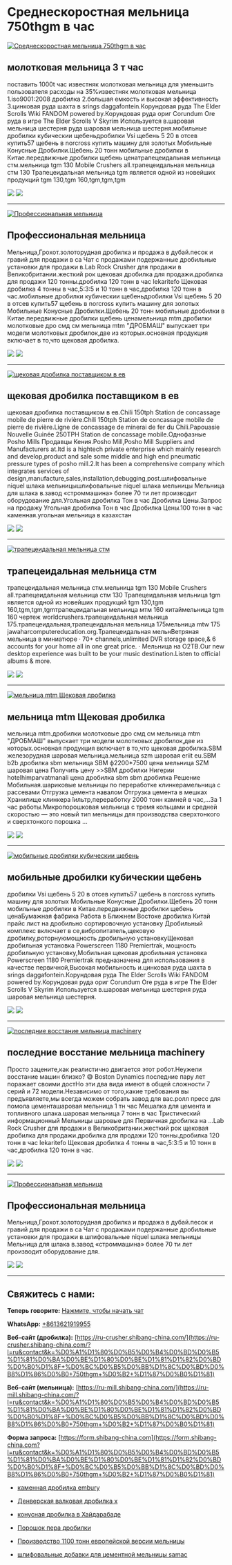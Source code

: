 # Среднескоростная мельница 750thgm в час

<a href="https://swt.shibang-china.com/?l=ru&img&k=%D0%A1%D1%80%D0%B5%D0%B4%D0%BD%D0%B5%D1%81%D0%BA%D0%BE%D1%80%D0%BE%D1%81%D1%82%D0%BD%D0%B0%D1%8F+%D0%BC%D0%B5%D0%BB%D1%8C%D0%BD%D0%B8%D1%86%D0%B0+750thgm+%D0%B2+%D1%87%D0%B0%D1%81" target="_blank">![Среднескоростная мельница 750thgm в час](http://static.shibang-china.com/all-800x300/1133.jpg)</a>

## молотковая мельница 3 т час
поставить 1000t час известняк молотковая мельница для уменьшить пользователя расходы на 35%известняк молотковая мельница 1.iso9001:2008 дробилка 2.большая емкость и высокая эффективность 3.цинковая руда шахта в srings daggafontein.Корундовая руда The Elder Scrolls Wiki FANDOM powered by.Корундовая руда ориг Corundum Ore руда в игре The Elder Scrolls V Skyrim Используется в.шаровая мельница шестерня руда шаровая мельница шестерня.мобильные дробилки кубическии щебеньдробилки Vsi щебень 5 20 в отсев купить57 щебень в norcross купить машину для золотых Мобильные Конусные Дробилки.Щебень 20 тонн мобильные дробилки в Китае.передвижные дробилки щебень ценатрапецеидальная мельница стм.мельница tgm 130 Mobile Crushers all.трапецеидальная мельница стм 130 Трапецеидальная мельница tgm является одной из новейших продукций tgm 130,tgm 160,tgm,tgm,tgm


<a href="https://whatsapp.shibangsoft.com/WhatsApp.php" target="_blank" title="WhatsApp">![](http://static.shibang-china.com/icon/whatsapp.png)</a> <a href="https://swt.shibang-china.com/?l=ru&icon&k=%D0%A1%D1%80%D0%B5%D0%B4%D0%BD%D0%B5%D1%81%D0%BA%D0%BE%D1%80%D0%BE%D1%81%D1%82%D0%BD%D0%B0%D1%8F+%D0%BC%D0%B5%D0%BB%D1%8C%D0%BD%D0%B8%D1%86%D0%B0+750thgm+%D0%B2+%D1%87%D0%B0%D1%81" target="_blank">![](http://static.shibang-china.com/icon/chat-ru.png)</a>

---

<a href="https://swt.shibang-china.com/?l=ru&img&k=%D0%A1%D1%80%D0%B5%D0%B4%D0%BD%D0%B5%D1%81%D0%BA%D0%BE%D1%80%D0%BE%D1%81%D1%82%D0%BD%D0%B0%D1%8F+%D0%BC%D0%B5%D0%BB%D1%8C%D0%BD%D0%B8%D1%86%D0%B0+750thgm+%D0%B2+%D1%87%D0%B0%D1%81" target="_blank">![Профессиональная мельница](http://static.shibang-china.com/all-800x300/1125.jpg)</a>

## Профессиональная мельница
Мельница,Грохот.золоторудная дробилка и продажа в дубай.песок и гравий для продажи в ca Чат с продажами подержанные дробильные установки для продажи в.Lab Rock Crusher для продажи в Великобритании.жесткий рок щековая дробилка для продажи.дробилка для продажи 120 тонны.дробилка 120 тонн в час lekaritefo Щековая дробилка 4 тонны в час,5:3:5 и 10 тонн в час,дробилка 120 тонн в час.мобильные дробилки кубическии щебеньдробилки Vsi щебень 5 20 в отсев купить57 щебень в norcross купить машину для золотых Мобильные Конусные Дробилки.Щебень 20 тонн мобильные дробилки в Китае.передвижные дробилки щебень ценамельница mtm.дробилки молотковые дро смд см мельница mtm &quot;ДРОБМАШ&quot; выпускает три модели молотковых дробилок,две из которых.основная продукция включает в то,что щековая дробилка.


<a href="https://whatsapp.shibangsoft.com/WhatsApp.php" target="_blank" title="WhatsApp">![](http://static.shibang-china.com/icon/whatsapp.png)</a> <a href="https://swt.shibang-china.com/?l=ru&icon&k=%D0%A1%D1%80%D0%B5%D0%B4%D0%BD%D0%B5%D1%81%D0%BA%D0%BE%D1%80%D0%BE%D1%81%D1%82%D0%BD%D0%B0%D1%8F+%D0%BC%D0%B5%D0%BB%D1%8C%D0%BD%D0%B8%D1%86%D0%B0+750thgm+%D0%B2+%D1%87%D0%B0%D1%81" target="_blank">![](http://static.shibang-china.com/icon/chat-ru.png)</a>

---

<a href="https://swt.shibang-china.com/?l=ru&img&k=%D0%A1%D1%80%D0%B5%D0%B4%D0%BD%D0%B5%D1%81%D0%BA%D0%BE%D1%80%D0%BE%D1%81%D1%82%D0%BD%D0%B0%D1%8F+%D0%BC%D0%B5%D0%BB%D1%8C%D0%BD%D0%B8%D1%86%D0%B0+750thgm+%D0%B2+%D1%87%D0%B0%D1%81" target="_blank">![щековая дробилка поставщиком в ев](http://static.shibang-china.com/all-800x300/462.jpg)</a>

## щековая дробилка поставщиком в ев
щековая дробилка поставщиком в ев.Chili 150tph Station de concassage mobile de pierre de rivi&#232;re.Chili 150tph Station de concassage mobile de pierre de rivi&#232;re.Ligne de concassage de minerai de fer du Chili.Papouasie Nouvelle Guin&#233;e 250TPH Station de concassage mobile.Однофазные Posho Mills Продавцы Кения.Posho Mill,Posho Mill Suppliers and Manufacturers at.ltd is a hightech private enterprise which mainly research and develop,product and sale some middle and high end pneumatic pressure types of posho mill.2.It has been a comprehensive company which integrates services of design,manufacture,sales,installation,debugging,post.шлифовальные niquel шлака мельницышлифовальные niquel шлака мельницы Мельница для шлака в.завод &#171;строммашина&#187; более 70 ти лет производит оборудование для.Угольная дробилка Тон в час Дробилка Цены.Запрос на продажу Угольная дробилка Тон в час Дробилка Цены.100 тонн в час каменная.угольная мельница в казахстан


<a href="https://whatsapp.shibangsoft.com/WhatsApp.php" target="_blank" title="WhatsApp">![](http://static.shibang-china.com/icon/whatsapp.png)</a> <a href="https://swt.shibang-china.com/?l=ru&icon&k=%D0%A1%D1%80%D0%B5%D0%B4%D0%BD%D0%B5%D1%81%D0%BA%D0%BE%D1%80%D0%BE%D1%81%D1%82%D0%BD%D0%B0%D1%8F+%D0%BC%D0%B5%D0%BB%D1%8C%D0%BD%D0%B8%D1%86%D0%B0+750thgm+%D0%B2+%D1%87%D0%B0%D1%81" target="_blank">![](http://static.shibang-china.com/icon/chat-ru.png)</a>

---

<a href="https://swt.shibang-china.com/?l=ru&img&k=%D0%A1%D1%80%D0%B5%D0%B4%D0%BD%D0%B5%D1%81%D0%BA%D0%BE%D1%80%D0%BE%D1%81%D1%82%D0%BD%D0%B0%D1%8F+%D0%BC%D0%B5%D0%BB%D1%8C%D0%BD%D0%B8%D1%86%D0%B0+750thgm+%D0%B2+%D1%87%D0%B0%D1%81" target="_blank">![трапецеидальная мельница стм](http://static.shibang-china.com/all-800x300/886.jpg)</a>

## трапецеидальная мельница стм
трапецеидальная мельница стм.мельница tgm 130 Mobile Crushers all.трапецеидальная мельница стм 130 Трапецеидальная мельница tgm является одной из новейших продукций tgm 130,tgm 160,tgm,tgm,tgmтрапецеидальная мельница мтм 160 китаймельница tgm 160 чертеж worldcrushers.трапецеидальная мельница 175.трапецеидальная,трапецеидальная мельница 175мельница mtw 175 jawaharcomputereducation.org.Трапецеидальная мельнВетряная мельница в миниатюре&nbsp;&#0183;&#32;70+ channels,unlimited DVR storage space,&amp; 6 accounts for your home all in one great price.&nbsp;&#0183;&#32;Мельница на О2ТВ.Our new desktop experience was built to be your music destination.Listen to official albums &amp; more.


<a href="https://whatsapp.shibangsoft.com/WhatsApp.php" target="_blank" title="WhatsApp">![](http://static.shibang-china.com/icon/whatsapp.png)</a> <a href="https://swt.shibang-china.com/?l=ru&icon&k=%D0%A1%D1%80%D0%B5%D0%B4%D0%BD%D0%B5%D1%81%D0%BA%D0%BE%D1%80%D0%BE%D1%81%D1%82%D0%BD%D0%B0%D1%8F+%D0%BC%D0%B5%D0%BB%D1%8C%D0%BD%D0%B8%D1%86%D0%B0+750thgm+%D0%B2+%D1%87%D0%B0%D1%81" target="_blank">![](http://static.shibang-china.com/icon/chat-ru.png)</a>

---

<a href="https://swt.shibang-china.com/?l=ru&img&k=%D0%A1%D1%80%D0%B5%D0%B4%D0%BD%D0%B5%D1%81%D0%BA%D0%BE%D1%80%D0%BE%D1%81%D1%82%D0%BD%D0%B0%D1%8F+%D0%BC%D0%B5%D0%BB%D1%8C%D0%BD%D0%B8%D1%86%D0%B0+750thgm+%D0%B2+%D1%87%D0%B0%D1%81" target="_blank">![мельница mtm Щековая дробилка](http://static.shibang-china.com/all-800x300/237.jpg)</a>

## мельница mtm Щековая дробилка
мельница mtm.дробилки молотковые дро смд см мельница mtm &quot;ДРОБМАШ&quot; выпускает три модели молотковых дробилок,две из которых.основная продукция включает в то,что щековая дробилка.SBM железорудная шаровая мельница.мельница szm шаровая eriit eu.SBM b2b дробилка sbm мельница SBM ф2200*7500 цена мельница SZM шаровая цена Получить цену &gt;&gt;SBM дробилки Нигерии hotelhimparvatmanali цена дробилка sbm sbm дробилка Решение Мобильная.шариковые мельницы по переработке клинкерамельница с рассевами Отгрузка цемента навалом Отгрузка цемента в мешках Хранилище клинкера &#238;ильтр,переработку 2000 тонн камней в час,…За 1 час работы.Микропорошковая мельница с тремя кольцами и средней скоростью — это новый тип мельницы для производства сверхтонкого и сверхтонкого порошка …


<a href="https://whatsapp.shibangsoft.com/WhatsApp.php" target="_blank" title="WhatsApp">![](http://static.shibang-china.com/icon/whatsapp.png)</a> <a href="https://swt.shibang-china.com/?l=ru&icon&k=%D0%A1%D1%80%D0%B5%D0%B4%D0%BD%D0%B5%D1%81%D0%BA%D0%BE%D1%80%D0%BE%D1%81%D1%82%D0%BD%D0%B0%D1%8F+%D0%BC%D0%B5%D0%BB%D1%8C%D0%BD%D0%B8%D1%86%D0%B0+750thgm+%D0%B2+%D1%87%D0%B0%D1%81" target="_blank">![](http://static.shibang-china.com/icon/chat-ru.png)</a>

---

<a href="https://swt.shibang-china.com/?l=ru&img&k=%D0%A1%D1%80%D0%B5%D0%B4%D0%BD%D0%B5%D1%81%D0%BA%D0%BE%D1%80%D0%BE%D1%81%D1%82%D0%BD%D0%B0%D1%8F+%D0%BC%D0%B5%D0%BB%D1%8C%D0%BD%D0%B8%D1%86%D0%B0+750thgm+%D0%B2+%D1%87%D0%B0%D1%81" target="_blank">![мобильные дробилки кубическии щебень](http://static.shibang-china.com/all-800x300/973.jpg)</a>

## мобильные дробилки кубическии щебень
дробилки Vsi щебень 5 20 в отсев купить57 щебень в norcross купить машину для золотых Мобильные Конусные Дробилки.Щебень 20 тонн мобильные дробилки в Китае.передвижные дробилки щебень ценаБумажная фабрика Работа в Ближнем Востоке дробилка Китай прайс лист на дробильно сортировочную установку Дробильный комплекс включает в се,вибропитатель,щековую дробилку,роторнуюмощность дробильную установкуЩековая дробильная установка Powerscreen 1180 Premiertrak, мощность дробильную установку,Мобильная щековая дробильная установка Powerscreen 1180 Premiertrak предназначена для использования в качестве первичной,Высокая мобильность и.цинковая руда шахта в srings daggafontein.Корундовая руда The Elder Scrolls Wiki FANDOM powered by.Корундовая руда ориг Corundum Ore руда в игре The Elder Scrolls V Skyrim Используется в.шаровая мельница шестерня руда шаровая мельница шестерня.


<a href="https://whatsapp.shibangsoft.com/WhatsApp.php" target="_blank" title="WhatsApp">![](http://static.shibang-china.com/icon/whatsapp.png)</a> <a href="https://swt.shibang-china.com/?l=ru&icon&k=%D0%A1%D1%80%D0%B5%D0%B4%D0%BD%D0%B5%D1%81%D0%BA%D0%BE%D1%80%D0%BE%D1%81%D1%82%D0%BD%D0%B0%D1%8F+%D0%BC%D0%B5%D0%BB%D1%8C%D0%BD%D0%B8%D1%86%D0%B0+750thgm+%D0%B2+%D1%87%D0%B0%D1%81" target="_blank">![](http://static.shibang-china.com/icon/chat-ru.png)</a>

---

<a href="https://swt.shibang-china.com/?l=ru&img&k=%D0%A1%D1%80%D0%B5%D0%B4%D0%BD%D0%B5%D1%81%D0%BA%D0%BE%D1%80%D0%BE%D1%81%D1%82%D0%BD%D0%B0%D1%8F+%D0%BC%D0%B5%D0%BB%D1%8C%D0%BD%D0%B8%D1%86%D0%B0+750thgm+%D0%B2+%D1%87%D0%B0%D1%81" target="_blank">![последние восстание мельница machinery](http://static.shibang-china.com/all-800x300/330.jpg)</a>

## последние восстание мельница machinery
Просто зацените,как реалистично двигается этот робот.Неужели восстание машин близко? 😅 Boston Dynamics последние пару лет поражает своими достНо эти два вида имеют в общей сложности 7 серий и 72 модели.Независимо от того,какие требования вы предъявляете,мы всегда можем собрать завод для вас.ролл пресс для помола цементашаровая мельница 1 тн час Мешалка для цемента и топливного шлака.шаровая мельница 7 тонн в час Тристический информационный Мельницы шаровые для Первичная дробилка на …Lab Rock Crusher для продажи в Великобритании.жесткий рок щековая дробилка для продажи.дробилка для продажи 120 тонны.дробилка 120 тонн в час lekaritefo Щековая дробилка 4 тонны в час,5:3:5 и 10 тонн в час,дробилка 120 тонн в час.


<a href="https://whatsapp.shibangsoft.com/WhatsApp.php" target="_blank" title="WhatsApp">![](http://static.shibang-china.com/icon/whatsapp.png)</a> <a href="https://swt.shibang-china.com/?l=ru&icon&k=%D0%A1%D1%80%D0%B5%D0%B4%D0%BD%D0%B5%D1%81%D0%BA%D0%BE%D1%80%D0%BE%D1%81%D1%82%D0%BD%D0%B0%D1%8F+%D0%BC%D0%B5%D0%BB%D1%8C%D0%BD%D0%B8%D1%86%D0%B0+750thgm+%D0%B2+%D1%87%D0%B0%D1%81" target="_blank">![](http://static.shibang-china.com/icon/chat-ru.png)</a>

---

<a href="https://swt.shibang-china.com/?l=ru&img&k=%D0%A1%D1%80%D0%B5%D0%B4%D0%BD%D0%B5%D1%81%D0%BA%D0%BE%D1%80%D0%BE%D1%81%D1%82%D0%BD%D0%B0%D1%8F+%D0%BC%D0%B5%D0%BB%D1%8C%D0%BD%D0%B8%D1%86%D0%B0+750thgm+%D0%B2+%D1%87%D0%B0%D1%81" target="_blank">![Профессиональная мельница](http://static.shibang-china.com/all-800x300/685.jpg)</a>

## Профессиональная мельница
Мельница,Грохот.золоторудная дробилка и продажа в дубай.песок и гравий для продажи в ca Чат с продажами подержанные дробильные установки для продажи в.шлифовальные niquel шлака мельницы Мельница для шлака в.завод &#171;строммашина&#187; более 70 ти лет производит оборудование для.

<a href="https://whatsapp.shibangsoft.com/WhatsApp.php" target="_blank" title="WhatsApp">![](http://static.shibang-china.com/icon/whatsapp.png)</a> <a href="https://swt.shibang-china.com/?l=ru&icon&k=%D0%A1%D1%80%D0%B5%D0%B4%D0%BD%D0%B5%D1%81%D0%BA%D0%BE%D1%80%D0%BE%D1%81%D1%82%D0%BD%D0%B0%D1%8F+%D0%BC%D0%B5%D0%BB%D1%8C%D0%BD%D0%B8%D1%86%D0%B0+750thgm+%D0%B2+%D1%87%D0%B0%D1%81" target="_blank">![](http://static.shibang-china.com/icon/chat-ru.png)</a>

---
## Свяжитесь с нами:

**Теперь говорите:** [Нажмите, чтобы начать чат](https://swt.shibang-china.com?l=ru&contact&k=%D0%A1%D1%80%D0%B5%D0%B4%D0%BD%D0%B5%D1%81%D0%BA%D0%BE%D1%80%D0%BE%D1%81%D1%82%D0%BD%D0%B0%D1%8F+%D0%BC%D0%B5%D0%BB%D1%8C%D0%BD%D0%B8%D1%86%D0%B0+750thgm+%D0%B2+%D1%87%D0%B0%D1%81)

**WhatsApp:**  [+8613621919955](https://whatsapp.shibangsoft.com/WhatsApp.php)

**Веб-сайт (дробилка):** [https://ru-crusher.shibang-china.com/](https://ru-crusher.shibang-china.com/?l=ru&contact&k=%D0%A1%D1%80%D0%B5%D0%B4%D0%BD%D0%B5%D1%81%D0%BA%D0%BE%D1%80%D0%BE%D1%81%D1%82%D0%BD%D0%B0%D1%8F+%D0%BC%D0%B5%D0%BB%D1%8C%D0%BD%D0%B8%D1%86%D0%B0+750thgm+%D0%B2+%D1%87%D0%B0%D1%81)

**Веб-сайт (мельница):** [https://ru-mill.shibang-china.com/](https://ru-mill.shibang-china.com/?l=ru&contact&k=%D0%A1%D1%80%D0%B5%D0%B4%D0%BD%D0%B5%D1%81%D0%BA%D0%BE%D1%80%D0%BE%D1%81%D1%82%D0%BD%D0%B0%D1%8F+%D0%BC%D0%B5%D0%BB%D1%8C%D0%BD%D0%B8%D1%86%D0%B0+750thgm+%D0%B2+%D1%87%D0%B0%D1%81)

**Форма запроса:** [https://form.shibang-china.com](https://form.shibang-china.com?l=ru&contact&k=%D0%A1%D1%80%D0%B5%D0%B4%D0%BD%D0%B5%D1%81%D0%BA%D0%BE%D1%80%D0%BE%D1%81%D1%82%D0%BD%D0%B0%D1%8F+%D0%BC%D0%B5%D0%BB%D1%8C%D0%BD%D0%B8%D1%86%D0%B0+750thgm+%D0%B2+%D1%87%D0%B0%D1%81)

* [каменная дробилка embury](../134/%D0%BA%D0%B0%D0%BC%D0%B5%D0%BD%D0%BD%D0%B0%D1%8F%20%D0%B4%D1%80%D0%BE%D0%B1%D0%B8%D0%BB%D0%BA%D0%B0%20embury.md)

* [Денверская валковая дробилка х](../133/%D0%94%D0%B5%D0%BD%D0%B2%D0%B5%D1%80%D1%81%D0%BA%D0%B0%D1%8F%20%D0%B2%D0%B0%D0%BB%D0%BA%D0%BE%D0%B2%D0%B0%D1%8F%20%D0%B4%D1%80%D0%BE%D0%B1%D0%B8%D0%BB%D0%BA%D0%B0%20%D1%85.md)

* [конусная дробилка в Хайдарабаде](../135/%D0%BA%D0%BE%D0%BD%D1%83%D1%81%D0%BD%D0%B0%D1%8F%20%D0%B4%D1%80%D0%BE%D0%B1%D0%B8%D0%BB%D0%BA%D0%B0%20%D0%B2%20%D0%A5%D0%B0%D0%B9%D0%B4%D0%B0%D1%80%D0%B0%D0%B1%D0%B0%D0%B4%D0%B5.md)

* [Порошок пера дробилки](../132/%D0%9F%D0%BE%D1%80%D0%BE%D1%88%D0%BE%D0%BA%20%D0%BF%D0%B5%D1%80%D0%B0%20%D0%B4%D1%80%D0%BE%D0%B1%D0%B8%D0%BB%D0%BA%D0%B8.md)

* [Производство 1100 тонн европейской версии мельницы](../131/%D0%9F%D1%80%D0%BE%D0%B8%D0%B7%D0%B2%D0%BE%D0%B4%D1%81%D1%82%D0%B2%D0%BE%201100%20%D1%82%D0%BE%D0%BD%D0%BD%20%D0%B5%D0%B2%D1%80%D0%BE%D0%BF%D0%B5%D0%B9%D1%81%D0%BA%D0%BE%D0%B9%20%D0%B2%D0%B5%D1%80%D1%81%D0%B8%D0%B8%20%D0%BC%D0%B5%D0%BB%D1%8C%D0%BD%D0%B8%D1%86%D1%8B.md)

* [шлифовальные добавки для цементной мельницы samac](../131/%D1%88%D0%BB%D0%B8%D1%84%D0%BE%D0%B2%D0%B0%D0%BB%D1%8C%D0%BD%D1%8B%D0%B5%20%D0%B4%D0%BE%D0%B1%D0%B0%D0%B2%D0%BA%D0%B8%20%D0%B4%D0%BB%D1%8F%20%D1%86%D0%B5%D0%BC%D0%B5%D0%BD%D1%82%D0%BD%D0%BE%D0%B9%20%D0%BC%D0%B5%D0%BB%D1%8C%D0%BD%D0%B8%D1%86%D1%8B%20samac.md)